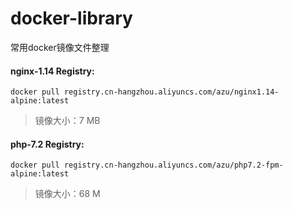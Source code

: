 # docker-library
常用docker镜像文件整理

#### nginx-1.14 Registry:
```
docker pull registry.cn-hangzhou.aliyuncs.com/azu/nginx1.14-alpine:latest
```
> 镜像大小：7 MB

#### php-7.2 Registry:
```
docker pull registry.cn-hangzhou.aliyuncs.com/azu/php7.2-fpm-alpine:latest
```
> 镜像大小：68 M
